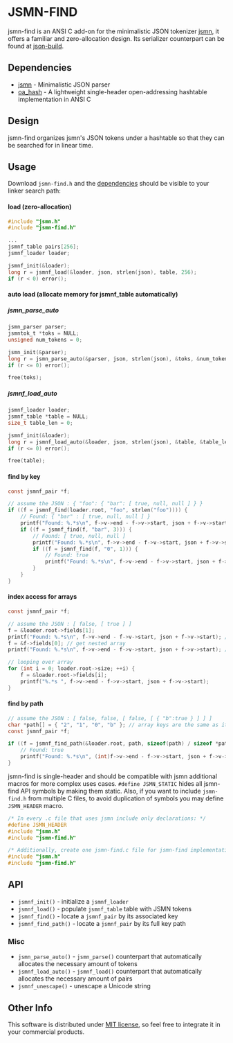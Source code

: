 # JSMN-FIND

jsmn-find is an ANSI C add-on for the minimalistic JSON tokenizer
[jsmn](https://github.com/zserge/jsmn), it offers a familiar and
zero-allocation design. Its serializer counterpart can be found
at [json-build](https://github.com/lcsmuller/json-build).

## Dependencies

* [jsmn](https://github.com/zserge/jsmn) - Minimalistic JSON parser
* [oa_hash](https://github.com/lcsmuller/oa-hash) - A lightweight
single-header open-addressing hashtable implementation in ANSI C

## Design

jsmn-find organizes jsmn's JSON tokens under a hashtable so that they can be
searched for in linear time.

## Usage

Download `jsmn-find.h` and the [dependencies](#dependencies) should be visible 
to your linker search path:

#### load (zero-allocation)
```c
#include "jsmn.h"
#include "jsmn-find.h"

...
jsmnf_table pairs[256];
jsmnf_loader loader;

jsmnf_init(&loader);
long r = jsmnf_load(&loader, json, strlen(json), table, 256);
if (r < 0) error();
```

#### auto load (allocate memory for jsmnf_table automatically)
##### jsmn_parse_auto

```c
jsmn_parser parser;
jsmntok_t *toks = NULL;
unsigned num_tokens = 0;

jsmn_init(&parser);
long r = jsmn_parse_auto(&parser, json, strlen(json), &toks, &num_tokens);
if (r <= 0) error();

free(toks);
```

##### jsmnf_load_auto

```c
jsmnf_loader loader;
jsmnf_table *table = NULL;
size_t table_len = 0;

jsmnf_init(&loader);
long r = jsmnf_load_auto(&loader, json, strlen(json), &table, &table_len);
if (r <= 0) error();

free(table);
```

#### find by key

```c
const jsmnf_pair *f;

// assume the JSON : { "foo": { "bar": [ true, null, null ] } }
if ((f = jsmnf_find(loader.root, "foo", strlen("foo")))) {
    // Found: { "bar" : [ true, null, null ] }
    printf("Found: %.*s\n", f->v->end - f->v->start, json + f->v->start);
    if ((f = jsmnf_find(f, "bar", 3))) {
        // Found: [ true, null, null ]
        printf("Found: %.*s\n", f->v->end - f->v->start, json + f->v->start);
        if ((f = jsmnf_find(f, "0", 1))) {
            // Found: true
            printf("Found: %.*s\n", f->v->end - f->v->start, json + f->v->start);
        }
    }
}
```

#### index access for arrays

```c
const jsmnf_pair *f;

// assume the JSON : [ false, [ true ] ]
f = &loader.root->fields[1];
printf("Found: %.*s\n", f->v->end - f->v->start, json + f->v->start); // Found: [ true ]
f = &f->fields[0]; // get nested array
printf("Found: %.*s\n", f->v->end - f->v->start, json + f->v->start); // Found: true

// looping over array
for (int i = 0; loader.root->size; ++i) {
    f = &loader.root->fields[i];
    printf("%.*s ", f->v->end - f->v->start, json + f->v->start);
}
```

#### find by path

```c
// assume the JSON : [ false, false, [ false, [ { "b":true } ] ] ]
char *path[] = { "2", "1", "0", "b" }; // array keys are the same as its indexes
const jsmnf_pair *f;

if ((f = jsmnf_find_path(&loader.root, path, sizeof(path) / sizeof *path))) {
    // Found: true
    printf("Found: %.*s\n", (int)f->v->end - f->v->start, json + f->v->start);
}
```

jsmn-find is single-header and should be compatible with jsmn additional macros for more complex uses cases. `#define JSMN_STATIC` hides all jsmn-find API symbols by making them static. Also, if you want to include `jsmn-find.h` from multiple C files, to avoid duplication of symbols you may define `JSMN_HEADER` macro.

```c
/* In every .c file that uses jsmn include only declarations: */
#define JSMN_HEADER
#include "jsmn.h"
#include "jsmn-find.h"

/* Additionally, create one jsmn-find.c file for jsmn-find implementation: */
#include "jsmn.h"
#include "jsmn-find.h"
```

## API

* `jsmnf_init()` - initialize a `jsmnf_loader`
* `jsmnf_load()` - populate `jsmnf_table` table with JSMN tokens
* `jsmnf_find()` - locate a `jsmnf_pair` by its associated key
* `jsmnf_find_path()` - locate a `jsmnf_pair` by its full key path

### Misc

* `jsmn_parse_auto()` - `jsmn_parse()` counterpart that automatically allocates the necessary amount of tokens
* `jsmnf_load_auto()` - `jsmnf_load()` counterpart that automatically allocates the necessary amount of pairs
* `jsmnf_unescape()` - unescape a Unicode string

## Other Info

This software is distributed under [MIT license](www.opensource.org/licenses/mit-license.php),
so feel free to integrate it in your commercial products.
